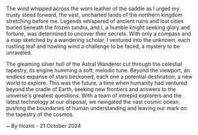 
The wind whipped across the worn leather of the saddle as I urged my trusty steed forward, the vast, uncharted lands of the northern kingdom stretching before me. Legends whispered of ancient ruins and lost cities buried beneath the frozen tundra, and I, a humble knight seeking glory and fortune, was determined to uncover their secrets. With only a compass and a map sketched by a wandering scholar, I ventured into the unknown, each rustling leaf and howling wind a challenge to be faced, a mystery to be unraveled. 

The gleaming silver hull of the Astral Wanderer cut through the celestial tapestry, its engine humming a soft, melodic tune. Beyond the viewport, an endless expanse of stars beckoned, each one a potential destination, a new world to explore. This was the future, a time when humanity had ventured beyond the cradle of Earth, seeking new frontiers and answers to the universe's greatest questions. With a team of intrepid explorers and the latest technology at our disposal, we navigated the vast cosmic ocean, pushing the boundaries of human understanding and leaving our mark on the tapestry of the cosmos. 

~ By Hozmi - 21 October 2024
